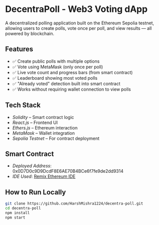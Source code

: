 # DecentraPoll - Web3 Voting dApp

A decentralized polling application built on the Ethereum Sepolia testnet, allowing users to create polls, vote once per poll, and view results — all powered by blockchain.

## Features

- ✅ Create public polls with multiple options
- ✅ Vote using MetaMask (only once per poll)
- ✅ Live vote count and progress bars (from smart contract)
- ✅ Leaderboard showing most voted polls
- ✅ "Already voted" detection built into smart contract
- ✅ Works without requiring wallet connection to view polls

## Tech Stack

- _Solidity_ – Smart contract logic
- _React.js_ – Frontend UI
- _Ethers.js_ – Ethereum interaction
- _MetaMask_ – Wallet integration
- _Sepolia Testnet_ – For contract deployment

## Smart Contract

- _Deployed Address_: 0x0D7D0c9D9DcdF8E6AE70B4BCe6f7fe9de2dd9314
- _IDE Used_: [Remix Ethereum IDE](https://remix.ethereum.org)

## How to Run Locally

```bash
git clone https://github.com/HarshMishra1224/decentra-poll.git
cd decentra-poll
npm install
npm start
```
